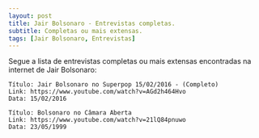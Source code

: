 ```yaml
---
layout: post
title: Jair Bolsonaro - Entrevistas completas.
subtitle: Completas ou mais extensas.
tags: [Jair Bolsonaro, Entrevistas]
---
```


Segue a lista de entrevistas completas ou mais extensas encontradas na internet de Jair Bolsonaro:

    Título: Jair Bolsonaro no Superpop 15/02/2016 - (Completo)
    Link: https://www.youtube.com/watch?v=AGd2h464Hvo
    Data: 15/02/2016

    Título: Bolsonaro no Câmara Aberta
    Link: https://www.youtube.com/watch?v=21lQ84pnuwo
    Data: 23/05/1999
